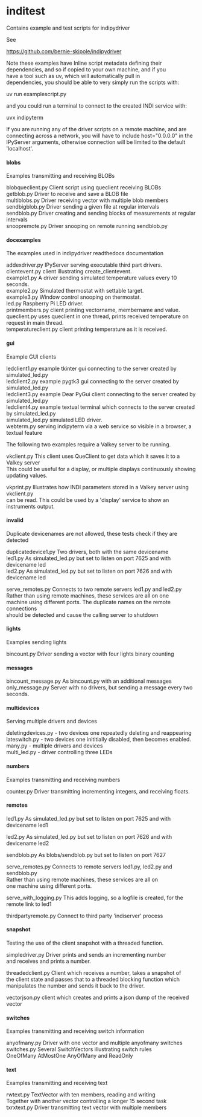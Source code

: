 # inditest
Contains example and test scripts for indipydriver

See

https://github.com/bernie-skipole/indipydriver


Note these examples have Inline script metadata defining their\
dependencies, and so if copied to your own machine, and if you\
have a tool such as uv, which will automatically pull in\
dependencies, you should be able to very simply run the scripts with:

uv run examplescript.py

and you could run a terminal to connect to the created INDI service with:

uvx indipyterm

If you are running any of the driver scripts on a remote machine, and are connecting across a network, you will have to include host="0.0.0.0" in the IPyServer arguments, otherwise connection will be limited to the default 'localhost'.

#### blobs

Examples transmitting and receiving BLOBs

blobqueclient.py Client script using queclient receiving BLOBs\
getblob.py Driver to receive and save a BLOB file\
multiblobs.py Driver receiving vector with multiple blob members\
sendbigblob.py Driver sending a given file at regular intervals\
sendblob.py Driver creating and sending blocks of measurements at regular intervals\
snoopremote.py Driver snooping on remote running sendblob.py


#### docexamples

The examples used in indipydriver readthedocs documentation

addexdriver.py IPyServer serving executable third part drivers.\
clientevent.py  client illustrating create_clientevent.\
example1.py A driver sending simulated temperature values every 10 seconds.\
example2.py Simulated thermostat with settable target.\
example3.py Window control snooping on thermostat.\
led.py Raspberry Pi LED driver.\
printmembers.py client printing vectorname, membername and value.\
queclient.py uses queclient in one thread, prints received temperature on request in main thread.\
temperatureclient.py client printing temperature as it is received.

#### gui

Example GUI clients

ledclient1.py example tkinter gui connecting to the server created by simulated\_led.py\
ledclient2.py example pygtk3 gui connecting to the server created by simulated\_led.py\
ledclient3.py example Dear PyGui client connecting to the server created by simulated\_led.py\
ledclient4.py example textual terminal which connects to the server created by simulated\_led.py\
simulated\_led.py simulated LED driver.\
webterm.py serving indipyterm via a web service so visible in a browser, a textual feature

The following two examples require a Valkey server to be running.

vkclient.py This client uses QueClient to get data which it saves it to a Valkey server\
This could be useful for a display, or multiple displays continuously showing updating values.

vkprint.py Illustrates how INDI parameters stored in a Valkey server using vkclient.py\
can be read. This could be used by a 'display' service to show an instruments output.

#### invalid

Duplicate devicenames are not allowed, these tests check if they are detected

duplicatedevice1.py Two drivers, both with the same devicename\
led1.py As simulated\_led.py but set to listen on port 7625 and with devicename led\
led2.py As simulated\_led.py but set to listen on port 7626 and with devicename led

serve\_remotes.py Connects to two remote servers led1.py and led2.py\
Rather than using remote machines, these services are all on one\
machine using different ports. The duplicate names on the remote connections\
should be detected and cause the calling server to shutdown

#### lights

Examples sending lights

bincount.py Driver sending a vector with four lights binary counting

#### messages

bincount\_message.py As bincount.py with an additional messages\
only\_message.py Server with no drivers, but sending a message every two seconds.

#### multidevices

Serving multiple drivers and devices

deletingdevices.py - two devices one repeatedly deleting and reappearing\
lateswitch.py - two devices one inititially disabled, then becomes enabled.\
many.py - multiple drivers and devices\
multi\_led.py - driver controlling three LEDs

#### numbers

Examples transmitting and receiving numbers

counter.py Driver transmitting incrementing integers, and receiving floats.

#### remotes

led1.py As simulated\_led.py but set to listen on port 7625 and with devicename led1

led2.py As simulated\_led.py but set to listen on port 7626 and with devicename led2

sendblob.py As blobs/sendblob.py but set to listen on port 7627

serve\_remotes.py Connects to remote servers led1.py, led2.py and sendblob.py\
Rather than using remote machines, these services are all on\
one machine using different ports.

serve\_with\_logging.py This adds logging, so a logfile is created, for the remote link to led1

thirdpartyremote.py Connect to third party 'indiserver' process

#### snapshot

Testing the use of the client snapshot with a threaded function.

simpledriver.py Driver prints and sends an incrementing number\
and receives and prints a number.

threadedclient.py Client which receives a number, takes a snapshot of\
the client state and passes that to a threaded blocking function which\
manipulates the number and sends it back to the driver.

vectorjson.py client which creates and prints a json dump of the received vector

#### switches

Examples transmitting and receiving switch information

anyofmany.py Driver with one vector and multiple anyofmany switches
switches.py Several SwitchVectors illustrating switch rules\
OneOfMany AtMostOne AnyOfMany and ReadOnly

#### text

Examples transmitting and receiving text

rwtext.py TextVector with ten members, reading and writing\
Together with another vector controlling a longer 15 second task\
txrxtext.py Driver transmitting text vector with multiple members
